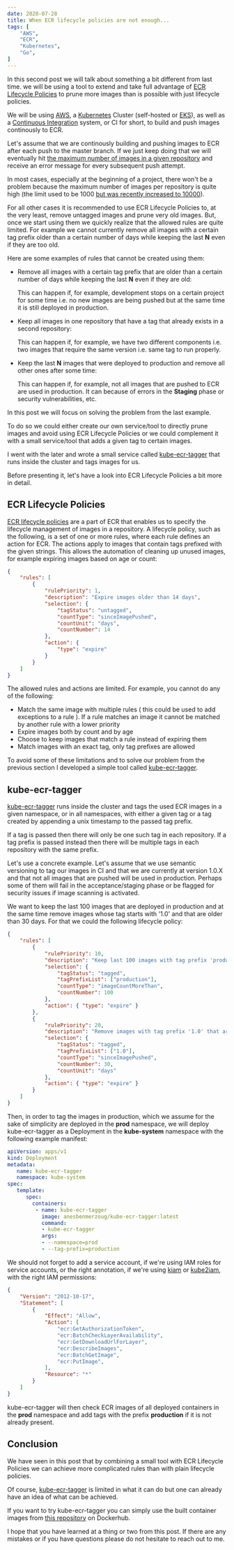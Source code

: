 ```yaml
---
date: 2020-07-28
title: When ECR lifecycle policies are not enough...
tags: [
    "AWS",
    "ECR",
    "Kubernetes",
    "Go", 
]
---
```


In this second post we will talk about something a bit different from last time.
we will be using a tool to extend and take full advantage of [ECR][ECR] [Lifecycle Policies][ECR Lifecycle Policies] 
to prune more images than is possible with just lifecycle policies.

We will be using [AWS][AWS], a [Kubernetes][Kubernetes] Cluster (self-hosted or [EKS][EKS]),
as well as a [Continuous Integration][Continuous Integration] system, or CI for short, to build and push images continously to ECR.

Let's assume that we are continously building and pushing images to ECR after each push to the master branch.
If we just keep doing that we will eventually hit [the maximum number of images in a given repository][ECR Limits] and 
receive an error message for every subsequent push attempt.

In most cases, especially at the beginning of a project, there won't be a problem because the maximum number of images per repository is quite high 
(the limit used to be 1000 [but was recently increased to 10000][ECR Limits Increase]).

For all other cases it is recommended to use ECR Lifecycle Policies to, at the very least, remove untagged images and prune very old images.
But, once we start using them we quickly realize that the allowed rules are quite limited. For example we cannot currently 
remove all images with a certain tag prefix older than a certain number of days while keeping the last **N** even if they are too old.

Here are some examples of rules that cannot be created using them:

- Remove all images with a certain tag prefix that are older than a certain number of days while keeping the last **N** even if they are old:
    
    This can happen if, for example, development stops on a certain project for some time i.e. no new images are being pushed but at the same
    time it is still deployed in production.

- Keep all images in one repository that have a tag that already exists in a second repository:

    This can happen if, for example, we have two different components i.e. two images that require the same version i.e. same tag to run properly.

- Keep the last **N** images that were deployed to production and remove all other ones after some time:

    This can happen if, for example, not all images that are pushed to ECR are used in production. It can because of errors in the **Staging** phase or security vulnerabilities, etc. 

In this post we will focus on solving the problem from the last example.

To do so we could either create our own service/tool to directly prune images and avoid using ECR Lifecycle Policies or we
could complement it with a small service/tool that adds a given tag to certain images.

I went with the later and wrote a small service called [kube-ecr-tagger][kube-ecr-tagger] that runs inside the cluster and tags images for us.

Before presenting it, let's have a look into ECR Lifecycle Policies a bit more in detail.

## ECR Lifecycle Policies
 
[ECR lifecycle policies][ECR Lifecycle Policies] are a part of ECR that enables us to specify 
the lifecycle management of images in a repository. 
A lifecycle policy, such as the following, is a set of one or more rules, where each rule defines an action for ECR. 
The actions apply to images that contain tags prefixed with the given strings. 
This allows the automation of cleaning up unused images, for example expiring images based on age or count:

```json
{
    "rules": [
        {
            "rulePriority": 1,
            "description": "Expire images older than 14 days",
            "selection": {
                "tagStatus": "untagged",
                "countType": "sinceImagePushed",
                "countUnit": "days",
                "countNumber": 14
            },
            "action": {
                "type": "expire"
            }
        }
    ]
}
```

The allowed rules and actions are limited. For example, you cannot do any of the following:

- Match the same image with multiple rules ( this could be used to add exceptions to a rule ). If a rule matches an image it cannot be matched by another rule with a lower priority
- Expire images both by count and by age
- Choose to keep images that match a rule instead of expiring them
- Match images with an exact tag, only tag prefixes are allowed

To avoid some of these limitations and to solve our problem from the previous section I developed a simple tool called [kube-ecr-tagger][kube-ecr-tagger].

## kube-ecr-tagger

[kube-ecr-tagger][kube-ecr-tagger] runs inside the cluster and tags the used ECR images in a given namespace, or in all namespaces, with either a given tag or a tag created by appending a unix timestamp to the passed tag prefix.

If a tag is passed then there will only be one such tag in each repository. If a tag prefix is passed instead then there will be multiple tags in each repository with the same prefix.

Let's use a concrete example. Let's assume that we use semantic versioning to tag our images in CI and that we are currently at version 1.0.X and that not
all images that are pushed will be used in production. Perhaps some of them will fail in the acceptance/staging phase or be flagged for security issues if image scanning is activated.

We want to keep the last 100 images that are deployed in production and at the same time remove images whose tag starts with '1.0' and that are older than 30 days. For that we could the following lifecycle policy:

```json
{
    "rules": [
        {
            "rulePriority": 10,
            "description": "Keep last 100 images with tag prefix 'production' ",
            "selection": {
                "tagStatus": "tagged",
                "tagPrefixList": ["production"],
                "countType": "imageCountMoreThan",
                "countNumber": 100
            },
            "action": { "type": "expire" }
        },
        {
            "rulePriority": 20,
            "description": "Remove images with tag prefix '1.0' that are older than 30 days",
            "selection": {
                "tagStatus": "tagged",
                "tagPrefixList": ["1.0"],
                "countType": "sinceImagePushed",
                "countNumber": 30,
                "countUnit": "days"
            },
            "action": { "type": "expire" }
        }
    ]
}
```

Then, in order to tag the images in production, which we assume for the sake of simplicity are deployed in the **prod** namespace, we will deploy kube-ecr-tagger as a Deployment in the **kube-system** namespace with the following example manifest:

```yaml
apiVersion: apps/v1
kind: Deployment
metadata:
   name: kube-ecr-tagger
   namespace: kube-system
spec:
   template:
      spec:
        containers:
         - name: kube-ecr-tagger
           image: anesbenmerzoug/kube-ecr-tagger:latest 
           command:
           - kube-ecr-tagger
           args:
           - --namespace=prod
           - --tag-prefix=production
```

We should not forget to add a service account, if we're using IAM roles for service accounts, or the right annotation, if we're using [kiam][kiam] or [kube2iam][kube2iam], with the right IAM permissions:

```json
{
    "Version": "2012-10-17",
    "Statement": [
        {
            "Effect": "Allow",
            "Action": [
                "ecr:GetAuthorizationToken",
                "ecr:BatchCheckLayerAvailability",
                "ecr:GetDownloadUrlForLayer",
                "ecr:DescribeImages",
                "ecr:BatchGetImage",
                "ecr:PutImage",
            ],
            "Resource": "*"
        }
    ]
}
```

kube-ecr-tagger will then check ECR images of all deployed containers in the **prod** namespace and add tags with the prefix **production** if it is not already present.

## Conclusion

We have seen in this post that by combining a small tool with ECR Lifecycle Policies we can achieve more complicated rules than with plain lifecycle policies.

Of course, [kube-ecr-tagger][kube-ecr-tagger] is limited in what it can do but one can already have an idea of what can be achieved.

If you want to try kube-ecr-tagger you can simply
use the built container images from [this repository](https://hub.docker.com/r/anesbenmerzoug/kube-ecr-tagger) on Dockerhub.

I hope that you have learned at a thing or two from this post. 
If there are any mistakes or if you have questions please do not hesitate to reach out to me.


[AWS]: https://aws.amazon.com/
[EKS]: https://aws.amazon.com/eks/
[ECR]: https://aws.amazon.com/ecr/
[ECR Limits]: https://docs.aws.amazon.com/AmazonECR/latest/userguide/service-quotas.html
[ECR Limits Increase]: https://aws.amazon.com/about-aws/whats-new/2019/07/amazon-ecr-now-supports-increased-repository-and-image-limits/
[ECR Lifecycle Policies]: https://docs.aws.amazon.com/AmazonECR/latest/userguide/LifecyclePolicies.html
[Kubernetes]: https://kubernetes.io/
[Continuous Integration]: https://en.wikipedia.org/wiki/Continuous_integration
[kube-ecr-tagger]: https://github.com/AnesBenmerzoug/kube-ecr-tagger
[kiam]: https://github.com/uswitch/kiam
[kube2iam]: https://github.com/jtblin/kube2iam
